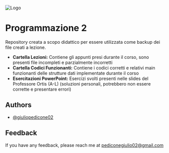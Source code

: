 
![Logo](https://images.squarespace-cdn.com/content/v1/60056c48dfad4a3649200fc0/1613294634908-3HTA3TR74HYYSNEIZSIJ/UniCT-Logo.jpg?format=1000w)


# Programmazione 2

Repository creata a scopo didattico per essere utilizzata come backup dei file creati a lezione.

* **Cartella Lezioni:** Contiene gli appunti presi durante il corso, sono presenti file incompleti e parzialmente incorretti 
* **Cartella Codici Funzionanti:** Contiene i codici corretti e relativi main funzionanti delle strutture dati implementate durante il corso
* **Esercitazioni PowerPoint:** Esercizi svolti presenti nelle slides del Professore Ortis (A-L) (soluzioni personali, potrebbero non essere corrette e presentare errori)


## Authors

- [@giuliopedicone02](https://www.github.com/giuliopedicone02)


## Feedback

If you have any feedback, please reach me at pediconegiulio02@gmail.com

